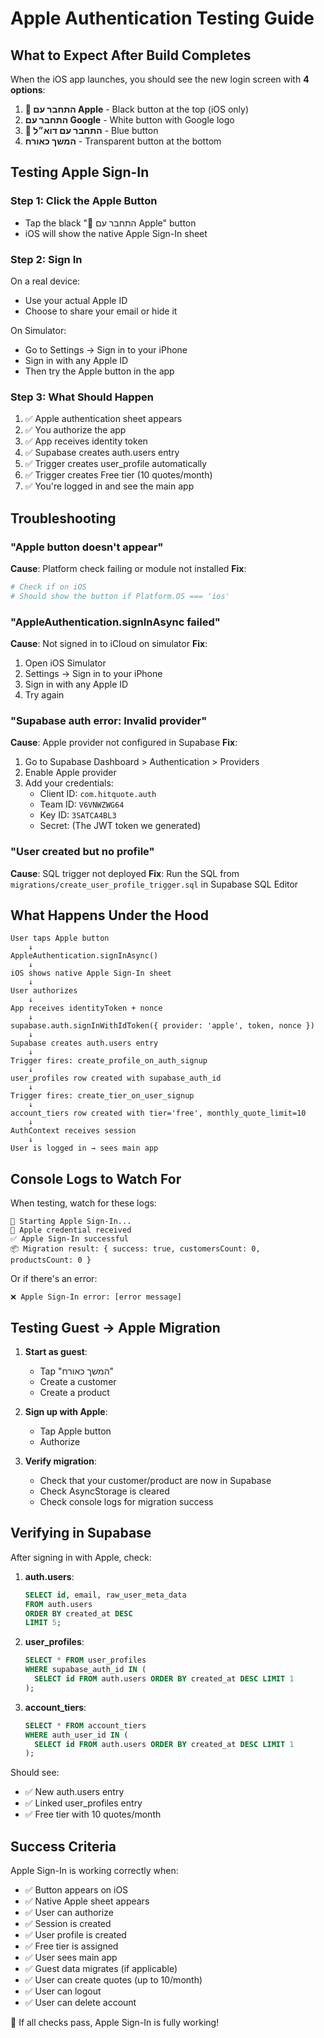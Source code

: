 # Apple Authentication Testing Guide

## What to Expect After Build Completes

When the iOS app launches, you should see the new login screen with **4 options**:

1. **🍎 התחבר עם Apple** - Black button at the top (iOS only)
2. **התחבר עם Google** - White button with Google logo
3. **📧 התחבר עם דוא״ל** - Blue button
4. **המשך כאורח** - Transparent button at the bottom

## Testing Apple Sign-In

### Step 1: Click the Apple Button
- Tap the black "🍎 התחבר עם Apple" button
- iOS will show the native Apple Sign-In sheet

### Step 2: Sign In
On a real device:
- Use your actual Apple ID
- Choose to share your email or hide it

On Simulator:
- Go to Settings → Sign in to your iPhone
- Sign in with any Apple ID
- Then try the Apple button in the app

### Step 3: What Should Happen
1. ✅ Apple authentication sheet appears
2. ✅ You authorize the app
3. ✅ App receives identity token
4. ✅ Supabase creates auth.users entry
5. ✅ Trigger creates user_profile automatically
6. ✅ Trigger creates Free tier (10 quotes/month)
7. ✅ You're logged in and see the main app

## Troubleshooting

### "Apple button doesn't appear"
**Cause**: Platform check failing or module not installed
**Fix**:
```bash
# Check if on iOS
# Should show the button if Platform.OS === 'ios'
```

### "AppleAuthentication.signInAsync failed"
**Cause**: Not signed in to iCloud on simulator
**Fix**:
1. Open iOS Simulator
2. Settings → Sign in to your iPhone
3. Sign in with any Apple ID
4. Try again

### "Supabase auth error: Invalid provider"
**Cause**: Apple provider not configured in Supabase
**Fix**:
1. Go to Supabase Dashboard > Authentication > Providers
2. Enable Apple provider
3. Add your credentials:
   - Client ID: `com.hitquote.auth`
   - Team ID: `V6VNWZWG64`
   - Key ID: `3SATCA4BL3`
   - Secret: (The JWT token we generated)

### "User created but no profile"
**Cause**: SQL trigger not deployed
**Fix**:
Run the SQL from `migrations/create_user_profile_trigger.sql` in Supabase SQL Editor

## What Happens Under the Hood

```
User taps Apple button
    ↓
AppleAuthentication.signInAsync()
    ↓
iOS shows native Apple Sign-In sheet
    ↓
User authorizes
    ↓
App receives identityToken + nonce
    ↓
supabase.auth.signInWithIdToken({ provider: 'apple', token, nonce })
    ↓
Supabase creates auth.users entry
    ↓
Trigger fires: create_profile_on_auth_signup
    ↓
user_profiles row created with supabase_auth_id
    ↓
Trigger fires: create_tier_on_user_signup
    ↓
account_tiers row created with tier='free', monthly_quote_limit=10
    ↓
AuthContext receives session
    ↓
User is logged in → sees main app
```

## Console Logs to Watch For

When testing, watch for these logs:

```
🍎 Starting Apple Sign-In...
🍎 Apple credential received
✅ Apple Sign-In successful
📦 Migration result: { success: true, customersCount: 0, productsCount: 0 }
```

Or if there's an error:
```
❌ Apple Sign-In error: [error message]
```

## Testing Guest → Apple Migration

1. **Start as guest**:
   - Tap "המשך כאורח"
   - Create a customer
   - Create a product

2. **Sign up with Apple**:
   - Tap Apple button
   - Authorize

3. **Verify migration**:
   - Check that your customer/product are now in Supabase
   - Check AsyncStorage is cleared
   - Check console logs for migration success

## Verifying in Supabase

After signing in with Apple, check:

1. **auth.users**:
   ```sql
   SELECT id, email, raw_user_meta_data
   FROM auth.users
   ORDER BY created_at DESC
   LIMIT 5;
   ```

2. **user_profiles**:
   ```sql
   SELECT * FROM user_profiles
   WHERE supabase_auth_id IN (
     SELECT id FROM auth.users ORDER BY created_at DESC LIMIT 1
   );
   ```

3. **account_tiers**:
   ```sql
   SELECT * FROM account_tiers
   WHERE auth_user_id IN (
     SELECT id FROM auth.users ORDER BY created_at DESC LIMIT 1
   );
   ```

Should see:
- ✅ New auth.users entry
- ✅ Linked user_profiles entry
- ✅ Free tier with 10 quotes/month

## Success Criteria

Apple Sign-In is working correctly when:
- ✅ Button appears on iOS
- ✅ Native Apple sheet appears
- ✅ User can authorize
- ✅ Session is created
- ✅ User profile is created
- ✅ Free tier is assigned
- ✅ User sees main app
- ✅ Guest data migrates (if applicable)
- ✅ User can create quotes (up to 10/month)
- ✅ User can logout
- ✅ User can delete account

🎉 If all checks pass, Apple Sign-In is fully working!
